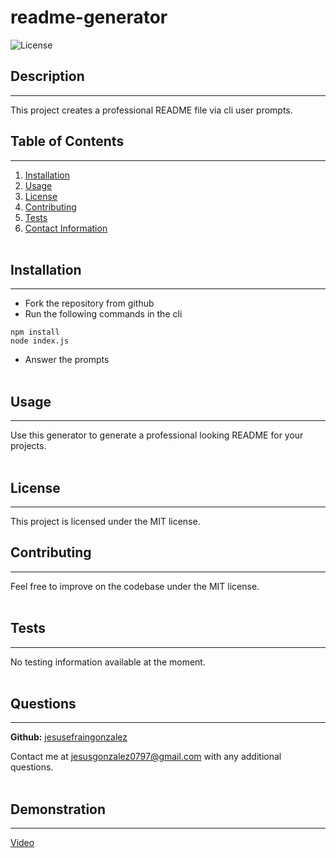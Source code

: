 # readme-generator
  
  ![License](https://img.shields.io/badge/LICENSE-MIT-blue)

  ## Description
  ---
  This project creates a professional README file via cli user prompts.
  
  ## Table of Contents
  ---
  1. [Installation](#Installation)
  2. [Usage](#Usage)
  3. [License](#License)
  4. [Contributing](#Contributing)
  5. [Tests](#Tests)
  6. [Contact Information](#Questions)
    <br><br>
  ## Installation
  ---
  - Fork the repository from github
  - Run the following commands in the cli
  ```
  npm install
  node index.js
  ```
  - Answer the prompts
  <br><br>
  ## Usage
  ---
  Use this generator to generate a professional looking README for your projects.
  <br><br>
  ## License
  ---
  This project is licensed under the MIT license.

  ## Contributing
  ---
  Feel free to improve on the codebase under the MIT license.
  <br><br>
  ## Tests
  ---
  No testing information available at the moment.
  <br><br>
  ## Questions
  ---
  **Github:** [jesusefraingonzalez](https://github.com/jesusefraingonzalez)
  
  Contact me at jesusgonzalez0797@gmail.com with any additional questions. 
  <br><br>
  ## Demonstration
  ---
  [Video](https://drive.google.com/file/d/1c94DStFEH6i4v3et9S9t5LpjwD0eZDXp/view)
